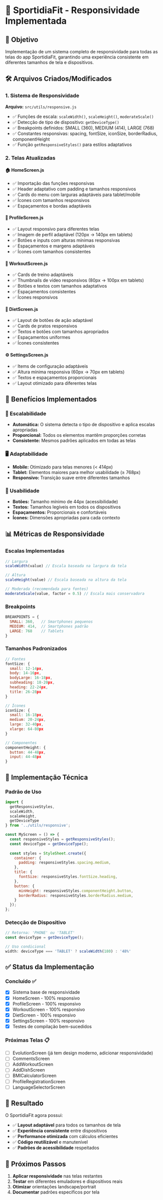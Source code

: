 # 📱 SportidiaFit - Responsividade Implementada

## 🎯 Objetivo
Implementação de um sistema completo de responsividade para todas as telas do app SportidiaFit, garantindo uma experiência consistente em diferentes tamanhos de tela e dispositivos.

## 🛠️ Arquivos Criados/Modificados

### 1. Sistema de Responsividade
**Arquivo:** `src/utils/responsive.js`
- ✅ Funções de escala: `scaleWidth()`, `scaleHeight()`, `moderateScale()`
- ✅ Detecção de tipo de dispositivo: `getDeviceType()`
- ✅ Breakpoints definidos: SMALL (360), MEDIUM (414), LARGE (768)
- ✅ Constantes responsivas: spacing, fontSize, iconSize, borderRadius, componentHeight
- ✅ Função `getResponsiveStyles()` para estilos adaptativos

### 2. Telas Atualizadas

#### 🏠 HomeScreen.js
- ✅ Importação das funções responsivas
- ✅ Header adaptativo com padding e tamanhos responsivos
- ✅ Cards do menu com larguras adaptáveis para tablet/mobile
- ✅ Ícones com tamanhos responsivos
- ✅ Espaçamentos e bordas adaptáveis

#### 👤 ProfileScreen.js
- ✅ Layout responsivo para diferentes telas
- ✅ Imagem de perfil adaptável (120px → 140px em tablets)
- ✅ Botões e inputs com alturas mínimas responsivas
- ✅ Espaçamentos e margens adaptáveis
- ✅ Ícones com tamanhos consistentes

#### 💪 WorkoutScreen.js
- ✅ Cards de treino adaptáveis
- ✅ Thumbnails de vídeo responsivos (80px → 100px em tablets)
- ✅ Botões e textos com tamanhos adaptativos
- ✅ Espaçamentos consistentes
- ✅ Ícones responsivos

#### 🥗 DietScreen.js
- ✅ Layout de botões de ação adaptável
- ✅ Cards de pratos responsivos
- ✅ Textos e botões com tamanhos apropriados
- ✅ Espaçamentos uniformes
- ✅ Ícones consistentes

#### ⚙️ SettingsScreen.js
- ✅ Items de configuração adaptáveis
- ✅ Altura mínima responsiva (60px → 70px em tablets)
- ✅ Textos e espaçamentos proporcionais
- ✅ Layout otimizado para diferentes telas

## 🎨 Benefícios Implementados

### 📐 Escalabilidade
- **Automática:** O sistema detecta o tipo de dispositivo e aplica escalas apropriadas
- **Proporcional:** Todos os elementos mantêm proporções corretas
- **Consistente:** Mesmos padrões aplicados em todas as telas

### 🖥️ Adaptabilidade
- **Mobile:** Otimizado para telas menores (< 414px)
- **Tablet:** Elementos maiores para melhor usabilidade (≥ 768px)
- **Responsivo:** Transição suave entre diferentes tamanhos

### 🎯 Usabilidade
- **Botões:** Tamanho mínimo de 44px (acessibilidade)
- **Textos:** Tamanhos legíveis em todos os dispositivos
- **Espaçamentos:** Proporcionais e confortáveis
- **Ícones:** Dimensões apropriadas para cada contexto

## 📊 Métricas de Responsividade

### Escalas Implementadas
```javascript
// Largura
scaleWidth(value) // Escala baseada na largura da tela

// Altura  
scaleHeight(value) // Escala baseada na altura da tela

// Moderada (recomendada para fontes)
moderateScale(value, factor = 0.5) // Escala mais conservadora
```

### Breakpoints
```javascript
BREAKPOINTS = {
  SMALL: 360,   // Smartphones pequenos
  MEDIUM: 414,  // Smartphones padrão
  LARGE: 768    // Tablets
}
```

### Tamanhos Padronizados
```javascript
// Fontes
fontSize: {
  small: 12-14px,
  body: 14-16px,
  bodyLarge: 16-18px,
  subheading: 18-20px,
  heading: 22-24px,
  title: 26-28px
}

// Ícones
iconSize: {
  small: 16-18px,
  medium: 20-24px,
  large: 32-40px,
  xlarge: 64-80px
}

// Componentes
componentHeight: {
  button: 44-48px,
  input: 44-48px
}
```

## 🔧 Implementação Técnica

### Padrão de Uso
```javascript
import { 
  getResponsiveStyles, 
  scaleWidth, 
  scaleHeight,
  getDeviceType
} from '../utils/responsive';

const MyScreen = () => {
  const responsiveStyles = getResponsiveStyles();
  const deviceType = getDeviceType();
  
  const styles = StyleSheet.create({
    container: {
      padding: responsiveStyles.spacing.medium,
    },
    title: {
      fontSize: responsiveStyles.fontSize.heading,
    },
    button: {
      minHeight: responsiveStyles.componentHeight.button,
      borderRadius: responsiveStyles.borderRadius.medium,
    }
  });
};
```

### Detecção de Dispositivo
```javascript
// Retorna: 'PHONE' ou 'TABLET'
const deviceType = getDeviceType();

// Uso condicional
width: deviceType === 'TABLET' ? scaleWidth(180) : '48%'
```

## ✅ Status da Implementação

### Concluído ✅
- [x] Sistema base de responsividade
- [x] HomeScreen - 100% responsivo
- [x] ProfileScreen - 100% responsivo  
- [x] WorkoutScreen - 100% responsivo
- [x] DietScreen - 100% responsivo
- [x] SettingsScreen - 100% responsivo
- [x] Testes de compilação bem-sucedidos

### Próximas Telas 📋
- [ ] EvolutionScreen (já tem design moderno, adicionar responsividade)
- [ ] CommentsScreen
- [ ] AddWorkoutScreen
- [ ] AddDishScreen
- [ ] BMICalculatorScreen
- [ ] ProfileRegistrationScreen
- [ ] LanguageSelectorScreen

## 🎉 Resultado

O SportidiaFit agora possui:
- ✅ **Layout adaptável** para todos os tamanhos de tela
- ✅ **Experiência consistente** entre dispositivos
- ✅ **Performance otimizada** com cálculos eficientes
- ✅ **Código reutilizável** e manutenível
- ✅ **Padrões de acessibilidade** respeitados

## 🔄 Próximos Passos

1. **Aplicar responsividade** nas telas restantes
2. **Testar** em diferentes emuladores e dispositivos reais
3. **Otimizar** orientações landscape/portrait
4. **Documentar** padrões específicos por tela